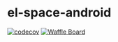 # el-space-android
[![codecov](https://codecov.io/gh/elpassion/el-space-android/branch/develop/graph/badge.svg)](https://codecov.io/gh/elpassion/el-space-android) [![Waffle Board](https://img.shields.io/badge/waffle-board-blue.svg)](https://waffle.io/elpassion/el-space-android)
